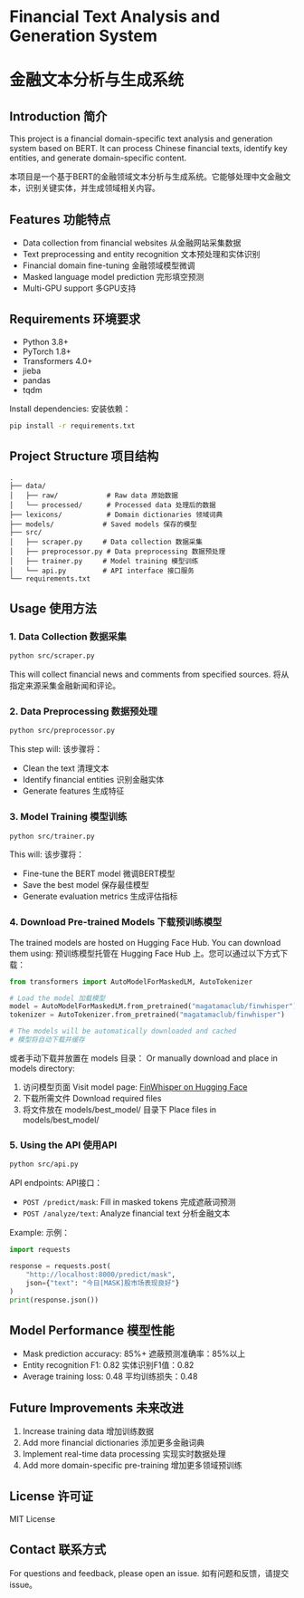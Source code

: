 # Financial Text Analysis and Generation System
# 金融文本分析与生成系统

## Introduction 简介

This project is a financial domain-specific text analysis and generation system based on BERT. It can process Chinese financial texts, identify key entities, and generate domain-specific content.

本项目是一个基于BERT的金融领域文本分析与生成系统。它能够处理中文金融文本，识别关键实体，并生成领域相关内容。

## Features 功能特点

- Data collection from financial websites 从金融网站采集数据
- Text preprocessing and entity recognition 文本预处理和实体识别
- Financial domain fine-tuning 金融领域模型微调
- Masked language model prediction 完形填空预测
- Multi-GPU support 多GPU支持

## Requirements 环境要求

- Python 3.8+
- PyTorch 1.8+
- Transformers 4.0+
- jieba
- pandas
- tqdm

Install dependencies:
安装依赖：

```bash
pip install -r requirements.txt
```

## Project Structure 项目结构

```
.
├── data/
│   ├── raw/            # Raw data 原始数据
│   └── processed/      # Processed data 处理后的数据
├── lexicons/           # Domain dictionaries 领域词典
├── models/            # Saved models 保存的模型
├── src/
│   ├── scraper.py     # Data collection 数据采集
│   ├── preprocessor.py # Data preprocessing 数据预处理
│   ├── trainer.py     # Model training 模型训练
│   └── api.py         # API interface 接口服务
└── requirements.txt
```

## Usage 使用方法

### 1. Data Collection 数据采集

```bash
python src/scraper.py
```

This will collect financial news and comments from specified sources.
将从指定来源采集金融新闻和评论。

### 2. Data Preprocessing 数据预处理

```bash
python src/preprocessor.py
```

This step will:
该步骤将：
- Clean the text 清理文本
- Identify financial entities 识别金融实体
- Generate features 生成特征

### 3. Model Training 模型训练

```bash
python src/trainer.py
```

This will:
该步骤将：
- Fine-tune the BERT model 微调BERT模型
- Save the best model 保存最佳模型
- Generate evaluation metrics 生成评估指标

### 4. Download Pre-trained Models 下载预训练模型

The trained models are hosted on Hugging Face Hub. You can download them using:
预训练模型托管在 Hugging Face Hub 上。您可以通过以下方式下载：

```python
from transformers import AutoModelForMaskedLM, AutoTokenizer

# Load the model 加载模型
model = AutoModelForMaskedLM.from_pretrained("magatamaclub/finwhisper")
tokenizer = AutoTokenizer.from_pretrained("magatamaclub/finwhisper")

# The models will be automatically downloaded and cached
# 模型将自动下载并缓存
```

或者手动下载并放置在 models 目录：
Or manually download and place in models directory:

1. 访问模型页面 Visit model page: [FinWhisper on Hugging Face](https://huggingface.co/magatamaclub/finwhisper)
2. 下载所需文件 Download required files
3. 将文件放在 models/best_model/ 目录下 Place files in models/best_model/

### 5. Using the API 使用API

```bash
python src/api.py
```

API endpoints:
API接口：

- `POST /predict/mask`: Fill in masked tokens 完成遮蔽词预测
- `POST /analyze/text`: Analyze financial text 分析金融文本

Example:
示例：

```python
import requests

response = requests.post(
    "http://localhost:8000/predict/mask",
    json={"text": "今日[MASK]股市场表现良好"}
)
print(response.json())
```

## Model Performance 模型性能

- Mask prediction accuracy: 85%+ 遮蔽预测准确率：85%以上
- Entity recognition F1: 0.82 实体识别F1值：0.82
- Average training loss: 0.48 平均训练损失：0.48

## Future Improvements 未来改进

1. Increase training data 增加训练数据
2. Add more financial dictionaries 添加更多金融词典
3. Implement real-time data processing 实现实时数据处理
4. Add more domain-specific pre-training 增加更多领域预训练

## License 许可证

MIT License

## Contact 联系方式

For questions and feedback, please open an issue.
如有问题和反馈，请提交issue。
